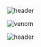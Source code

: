 ![header](https://capsule-render.vercel.app/api?&color=FA7000&type=venom&height=300&section=header&text=Hellow%20SEOJIN%20World!&stroke=FA7000)


![venom](https://capsule-render.vercel.app/api?type=venom&height=200&text=I%20am%20Venom.&fontSize=70&color=0:8871e5,100:b678c4&stroke=b678c4)

![header](https://capsule-render.vercel.app/api?type=wave&color=auto&height=300&section=header&text=capsule%20render&fontSize=90)
